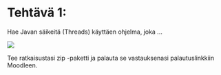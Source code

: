# Tehtävä 1:
Hae Javan säikeitä (Threads) käyttäen ohjelma, joka ...


![](./)


Tee ratkaisustasi zip -paketti ja palauta se vastauksenasi palautuslinkkiin Moodleen.